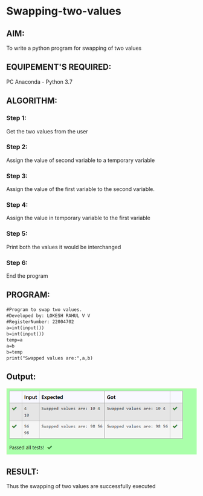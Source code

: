 # Swapping-two-values
## AIM:
To write a python program for swapping of two values
## EQUIPEMENT'S REQUIRED: 
PC
Anaconda - Python 3.7
## ALGORITHM: 
### Step 1:
Get the two values from the user
### Step 2: 
Assign the value of second variable to a temporary variable 
### Step 3: 
Assign the value of the first variable to the second variable.
### Step 4:  
Assign the value in temporary variable to the first variable
### Step 5: 
Print both the values it would be interchanged
### Step 6: 
End the program
## PROGRAM:
```
#Program to swap two values.
#Developed by: LOKESH RAHUL V V
#RegisterNumber: 22004702   
a=int(input())
b=int(input())
temp=a
a=b
b=temp
print("Swapped values are:",a,b)
```
## Output:
![output](/Screenshot_20221228_062857.png)

## RESULT:
Thus the swapping of two values are successfully executed



